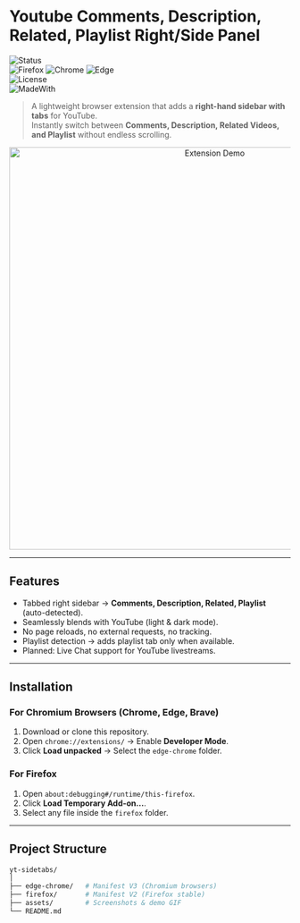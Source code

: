 # Youtube Comments, Description, Related, Playlist Right/Side Panel  

![Status](https://img.shields.io/badge/status-active-success)  
![Firefox](https://img.shields.io/badge/firefox-supported-orange?logo=firefox) 
![Chrome](https://img.shields.io/badge/chrome-supported-green?logo=google-chrome) 
![Edge](https://img.shields.io/badge/edge-supported-blue?logo=microsoft-edge)  
![License](https://img.shields.io/badge/license-MIT-blue)  
![MadeWith](https://img.shields.io/badge/made%20with-JavaScript-yellow?logo=javascript)  

> A lightweight browser extension that adds a **right-hand sidebar with tabs** for YouTube.  
> Instantly switch between **Comments, Description, Related Videos, and Playlist** without endless scrolling.  

<p align="center">
  <img src="assets/demo.gif" alt="Extension Demo" width="720px">
</p>  

---

## Features
- Tabbed right sidebar → **Comments, Description, Related, Playlist** (auto-detected).  
- Seamlessly blends with YouTube (light & dark mode).  
- No page reloads, no external requests, no tracking.  
- Playlist detection → adds playlist tab only when available.  
- Planned: Live Chat support for YouTube livestreams.  

---

## Installation
### For Chromium Browsers (Chrome, Edge, Brave)  
1. Download or clone this repository.  
2. Open `chrome://extensions/` → Enable **Developer Mode**.  
3. Click **Load unpacked** → Select the `edge-chrome` folder.  

### For Firefox  
1. Open `about:debugging#/runtime/this-firefox`.  
2. Click **Load Temporary Add-on…**.  
3. Select any file inside the `firefox` folder.  

---

## Project Structure
```bash
yt-sidetabs/
│
├── edge-chrome/   # Manifest V3 (Chromium browsers)
├── firefox/       # Manifest V2 (Firefox stable)
├── assets/        # Screenshots & demo GIF
└── README.md
